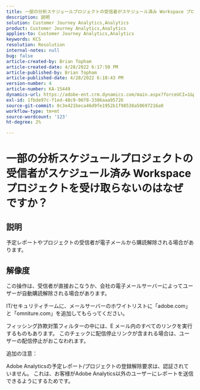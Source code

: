 ```yaml
---
title: 一部の分析スケジュールプロジェクトの受信者がスケジュール済み Workspace プロジェクトを受け取らないのはなぜですか？
description: 説明
solution: Customer Journey Analytics,Analytics
product: Customer Journey Analytics,Analytics
applies-to: Customer Journey Analytics,Analytics
keywords: KCS
resolution: Resolution
internal-notes: null
bug: false
article-created-by: Brian Topham
article-created-date: 4/28/2022 6:17:50 PM
article-published-by: Brian Topham
article-published-date: 4/28/2022 6:18:43 PM
version-number: 4
article-number: KA-15449
dynamics-url: https://adobe-ent.crm.dynamics.com/main.aspx?forceUCI=1&pagetype=entityrecord&etn=knowledgearticle&id=9a1ed07d-1fc7-ec11-a7b6-0022480a1b03
exl-id: 1fbde97c-f1ed-48c9-96f8-3386aaa95726
source-git-commit: 0c3e421beca46d9fe1952b1f98538a50697216a0
workflow-type: tm+mt
source-wordcount: '123'
ht-degree: 2%

---
```


# 一部の分析スケジュールプロジェクトの受信者がスケジュール済み Workspace プロジェクトを受け取らないのはなぜですか？

## 説明


予定レポートやプロジェクトの受信者が電子メールから購読解除される場合があります。


## 解像度


この操作は、受信者が直接おこなうか、会社の電子メールサーバーによってユーザーが自動購読解除される場合があります。

IT/セキュリティチームに、メールサーバーのホワイトリストに「adobe.com」と「omniture.com」を追加してもらってください。

フィッシング詐欺対策フィルターの中には、E メール内のすべてのリンクを実行するものもあります。 このチェックに配信停止リンクが含まれる場合は、ユーザーの配信停止がおこなわれます。



追加の注意：

Adobe Analyticsの予定レポート/プロジェクトの登録解除要求は、認証されていません。 これは、お客様がAdobe Analytics以外のユーザーにレポートを送信できるようにするためです。
